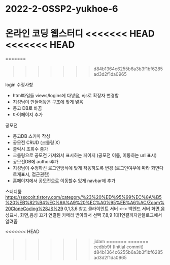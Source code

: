 # 2022-2-OSSP2-yukhoe-6
온라인 코딩 웹스터디
<<<<<<< HEAD
<<<<<<< HEAD
=======
=======
>>>>>>> d84b1364c6255b6a3b3f1bf6285ad3d2f1da0965

login 수정사항 
- html파일들 views/logins에 다넣음, ejs로 확장자 변경함 
- 지성님이 만들어놓은 구조에 맞게 넣음 
- 몽고 DB로 바꿈
- 마이페이지 추가 


공모전
- 몽고DB 스키마 작성
- 공모전 CRUD (크롤링 X)
- 클릭시 조회수 증가 
- 크롤링으로 공모전 가져와서 표시하는 페이지 (공모전 이름, 이동하는 url 표시)
- 공모전DB에 author추가 
- 지성님이 수정하신 로그인방식에 맞게 작동하도록 변경 (로그인여부에 따라 화면다르게표시, 접근권한)
- 홈페이지에서 공모전으로 이동할수 있게 navbar에 추가 

스터디룸
https://ssocoit.tistory.com/category/%23%20%ED%95%99%EC%8A%B5%20%EB%82%B4%EC%9A%A9%20%EC%A0%95%EB%A6%AC/Zoom%20CloneCoding%28JS%29
0,1,3,6 참고
클라이언트 서버 <-> 백엔드 서버 
화면,음성표시, 화면,음성 끄기 
연결된 카메라 받아와서 선택
7,8,9
1대1연결까지만블로그에서알려줌

 
<<<<<<< HEAD
>>>>>>> jidam
=======
=======
>>>>>>> cedbb9f (Initial commit)
>>>>>>> d84b1364c6255b6a3b3f1bf6285ad3d2f1da0965

